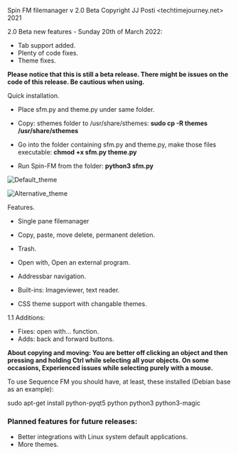 
Spin FM filemanager v 2.0 Beta Copyright JJ Posti <techtimejourney.net> 2021

2.0 Beta new features - Sunday 20th of March 2022:
- Tab support added.
- Plenty of code fixes.
- Theme fixes.

<b> Please notice that this is still a beta release. There might be issues on the code of this release. Be cautious when using.</b>


Quick installation. 

- Place sfm.py and theme.py under same folder.

- Copy: sthemes folder to /usr/share/sthemes:  <b> sudo cp -R themes /usr/share/sthemes </b>

- Go into the folder containing sfm.py and theme.py, make those files executable: <b> chmod +x sfm.py theme.py </b>

- Run Spin-FM from the folder: <b> python3 sfm.py </b>

![Default_theme](https://user-images.githubusercontent.com/29865797/159177058-d34c2820-7987-4038-bb27-724251f5cfff.jpg)


![Alternative_theme](https://user-images.githubusercontent.com/29865797/159177060-9da1b347-e5e0-4762-ba51-8bd0873c0b0f.jpg)

Features. 

- Single pane filemanager
- Copy, paste, move delete, permanent deletion.
- Trash.

- Open with, Open an external program.
- Addressbar navigation.
- Built-ins: Imageviewer, text reader.
- CSS theme support with changable themes.

1.1 Additions:
   - Fixes: open with... function.
   - Adds: back and forward buttons.

<b> About copying and moving: You are better off clicking an object and then pressing and holding Ctrl while selecting all your objects. On some occasions, Experienced issues while selecting purely with a mouse.</b>


                                                                                                                                                
To use Sequence FM you should have, at least, these installed (Debian base as an example):

sudo apt-get install python-pyqt5 python python3 python3-magic



### Planned features for future releases:


- Better integrations with Linux system default applications.
- More themes.
